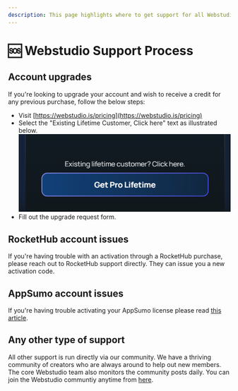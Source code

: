 ```yaml
---
description: This page highlights where to get support for all Webstudio customers.
---
```


# 🆘 Webstudio Support Process

## Account upgrades

If you're looking to upgrade your account and wish to receive a credit for any previous purchase, follow the below steps:&#x20;

* Visit [https://webstudio.is/pricing](https://webstudio.is/pricing)
* Select the "Existing Lifetime Customer, Click here" text as illustrated below. ![](<../.gitbook/assets/image (1) (1) (1).png>)
* Fill out the upgrade request form.&#x20;



## RocketHub account issues

If you're having trouble with an activation through a RocketHub purchase, please reach out to RocketHub support directly. They can issue you a new activation code.&#x20;



## AppSumo account issues

If you're having trouble activating your AppSumo license please read [this article](../errors/appsumo-redemption-failed.md).&#x20;



## Any other type of support

All other support is run directly via our community.  We have a thriving community of creators who are always around to help out new members. The core Webstudio team also monitors the community posts daily. You can join the Webstudio communtiy anytime from [here](https://wstd.us/community).&#x20;
